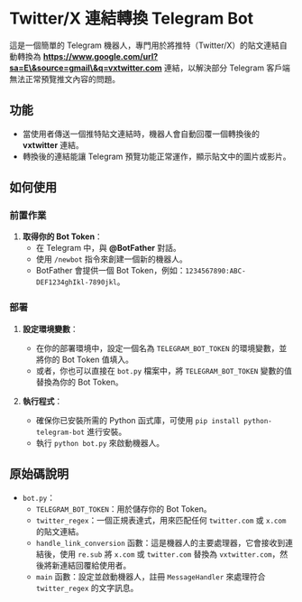 # Twitter/X 連結轉換 Telegram Bot

這是一個簡單的 Telegram 機器人，專門用於將推特（Twitter/X）的貼文連結自動轉換為 **https://www.google.com/url?sa=E\&source=gmail\&q=vxtwitter.com** 連結，以解決部分 Telegram 客戶端無法正常預覽推文內容的問題。

## 功能

  * 當使用者傳送一個推特貼文連結時，機器人會自動回覆一個轉換後的 **vxtwitter** 連結。
  * 轉換後的連結能讓 Telegram 預覽功能正常運作，顯示貼文中的圖片或影片。

## 如何使用

### 前置作業

1.  **取得你的 Bot Token**：
      * 在 Telegram 中，與 **@BotFather** 對話。
      * 使用 `/newbot` 指令來創建一個新的機器人。
      * BotFather 會提供一個 Bot Token，例如：`1234567890:ABC-DEF1234ghIkl-7890jkl`。

### 部署

1.  **設定環境變數**：

      * 在你的部署環境中，設定一個名為 `TELEGRAM_BOT_TOKEN` 的環境變數，並將你的 Bot Token 值填入。
      * 或者，你也可以直接在 `bot.py` 檔案中，將 `TELEGRAM_BOT_TOKEN` 變數的值替換為你的 Bot Token。

2.  **執行程式**：

      * 確保你已安裝所需的 Python 函式庫，可使用 `pip install python-telegram-bot` 進行安裝。
      * 執行 `python bot.py` 來啟動機器人。

## 原始碼說明

  * `bot.py`：
      * `TELEGRAM_BOT_TOKEN`：用於儲存你的 Bot Token。
      * `twitter_regex`：一個正規表達式，用來匹配任何 `twitter.com` 或 `x.com` 的貼文連結。
      * `handle_link_conversion` 函數：這是機器人的主要處理器，它會接收到連結後，使用 `re.sub` 將 `x.com` 或 `twitter.com` 替換為 `vxtwitter.com`，然後將新連結回覆給使用者。
      * `main` 函數：設定並啟動機器人，註冊 `MessageHandler` 來處理符合 `twitter_regex` 的文字訊息。
